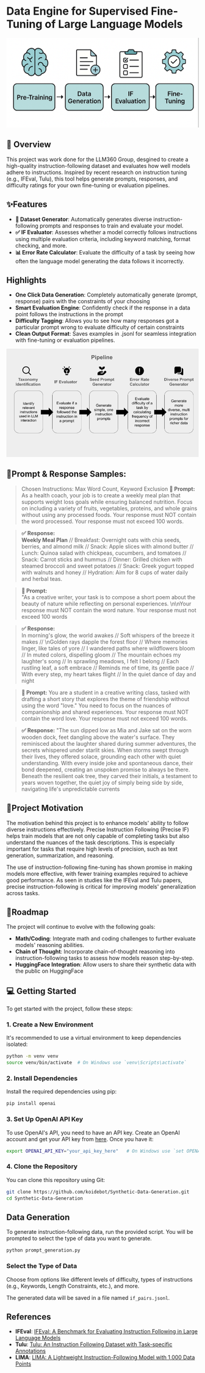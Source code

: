 # Data Engine for Supervised Fine-Tuning of Large Language Models
![](assets/teaser.png)

## 📌  Overview

This project was work done for the LLM360 Group, desgined to create a high-quality instruction-following dataset and evaluates how well models adhere to instructions. Inspired by recent research on instruction tuning (e.g., IFEval, Tulu), this tool helps generate prompts, responses, and difficulty ratings for your own fine-tuning or evaluation pipelines.

## ✨Features

- **🧾 Dataset Generator**: Automatically generates diverse instruction-following prompts and responses to train and evaluate your model.
- **✅ IF Evaluator**: Assesses whether a model correctly follows instructions using multiple evaluation criteria, including keyword matching, format checking, and more.
- **📊 Error Rate Calculator**: Evaluate the difficulty of a task by seeing how often the language model generating the data follows it incorrectly.

## Highlights
- **One Click Data Generation**: Completely automatically generate (prompt, response) pairs with the constraints of your choosing
- **Smart Evaluation Engine**: Confidently check if the response in a data point follows the instructions in the prompt
- **Difficulty Tagging**: Allows you to see how many responses got a particular prompt wrong to evaluate difficulty of certain constraints
- **Clean Output Format**: Saves examples in .jsonl for seamless integration with fine-tuning or evaluation pipelines.

![The Pipeline](assets/image.png)

## 🧪Prompt & Response Samples:
>Chosen Instructions: Max Word Count, Keyword Exclusion
> **📝 Prompt:**  
>As a health coach, your job is to create a weekly meal plan that supports weight loss goals while ensuring balanced nutrition. Focus on including a variety of fruits, vegetables, proteins, and whole grains without using any processed foods. Your response must NOT contain the word processed.  Your response must not exceed 100 words.

> **✅ Response:**  
>**Weekly Meal Plan** // Breakfast: Overnight oats with chia seeds, berries, and almond milk // Snack: Apple slices with almond butter // Lunch: Quinoa salad with chickpeas, cucumbers, and tomatoes // Snack: Carrot sticks and hummus // Dinner: Grilled chicken with steamed broccoli and sweet potatoes // Snack: Greek yogurt topped with walnuts and honey // Hydration: Aim for 8 cups of water daily and herbal teas.

> **📝 Prompt:**  
>"As a creative writer, your task is to compose a short poem about the beauty of nature while reflecting on personal experiences.  \n\nYour response must NOT contain the word nature.  Your response must not exceed 100 words

> **✅ Response:**  
>In morning's glow, the world awakes //  Soft whispers of the breeze it makes //  \nGolden rays dapple the forest floor //  Where memories linger, like tales of yore //  I wandered paths where wildflowers bloom //  In muted colors, dispelling gloom //  The mountain echoes my laughter's song //  In sprawling meadows, I felt I belong //  Each rustling leaf, a soft embrace //  Reminds me of time, its gentle pace //  With every step, my heart takes flight //  In the quiet dance of day and night

> **📝 Prompt:**
>You are a student in a creative writing class, tasked with drafting a short story that explores the theme of friendship without using the word \"love.\" You need to focus on the nuances of companionship and shared experiences. Your response must NOT contain the word love. Your response must not exceed 100 words.  

> **✅ Response:**
> "The sun dipped low as Mia and Jake sat on the worn wooden dock, feet dangling above the water's surface. They reminisced about the laughter shared during summer adventures, the secrets whispered under starlit skies. When storms swept through their lives, they offered solace, grounding each other with quiet understanding. With every inside joke and spontaneous dance, their bond deepened, creating an unspoken promise to always be there. Beneath the resilient oak tree, they carved their initials, a testament to years woven together, the quiet joy of simply being side by side, navigating life's unpredictable currents

## 🎯Project Motivation

The motivation behind this project is to enhance models' ability to follow diverse instructions effectively. Precise Instruction Following (Precise IF) helps train models that are not only capable of completing tasks but also understand the nuances of the task descriptions. This is especially important for tasks that require high levels of precision, such as text generation, summarization, and reasoning.

The use of instruction-following fine-tuning has shown promise in making models more effective, with fewer training examples required to achieve good performance. As seen in studies like the IFEval and Tulu papers, precise instruction-following is critical for improving models' generalization across tasks.

## 🚧Roadmap

The project will continue to evolve with the following goals:

- **Math/Coding**: Integrate math and coding challenges to further evaluate models' reasoning abilities.
- **Chain of Thought**: Incorporate chain-of-thought reasoning into instruction-following tasks to assess how models reason step-by-step.
- **HuggingFace Integration**: Allow users to share their synthetic data with the public on HuggingFace

## 💻 Getting Started

To get started with the project, follow these steps:

### 1. Create a New Environment
It's recommended to use a virtual environment to keep dependencies isolated:

```bash
python -m venv venv
source venv/bin/activate  # On Windows use `venv\Scripts\activate`
```

### 2. Install Dependencies
Install the required dependencies using pip:

```bash
pip install openai
```

### 3. Set Up OpenAI API Key
To use OpenAI's API, you need to have an API key. Create an OpenAI account and get your API key from [here](https://platform.openai.com/api-keys). Once you have it:

```bash
export OPENAI_API_KEY="your_api_key_here"   # On Windows use `set OPENAI_API_KEY=your_api_key_here`
```

### 4. Clone the Repository
You can clone this repository using Git:

```bash
git clone https://github.com/koidebot/Synthetic-Data-Generation.git
cd Synthetic-Data-Generation
```

## Data Generation

To generate instruction-following data, run the provided script. You will be prompted to select the type of data you want to generate.

```bash
python prompt_generation.py
```

### Select the Type of Data
Choose from options like different levels of difficulty, types of instructions (e.g., Keywords, Length Constraints, etc.), and more.

The generated data will be saved in a file named `if_pairs.jsonl`.

## References

- **IFEval**: [IFEval: A Benchmark for Evaluating Instruction Following in Large Language Models](https://github.com/google-research/google-research/tree/master/instruction_following_eval)
- **Tulu**: [Tulu: An Instruction Following Dataset with Task-specific Annotations](https://github.com/allenai/tulu)
- **LIMA**: [LIMA: A Lightweight Instruction-Following Model with 1,000 Data Points](https://arxiv.org/abs/2305.11206)
